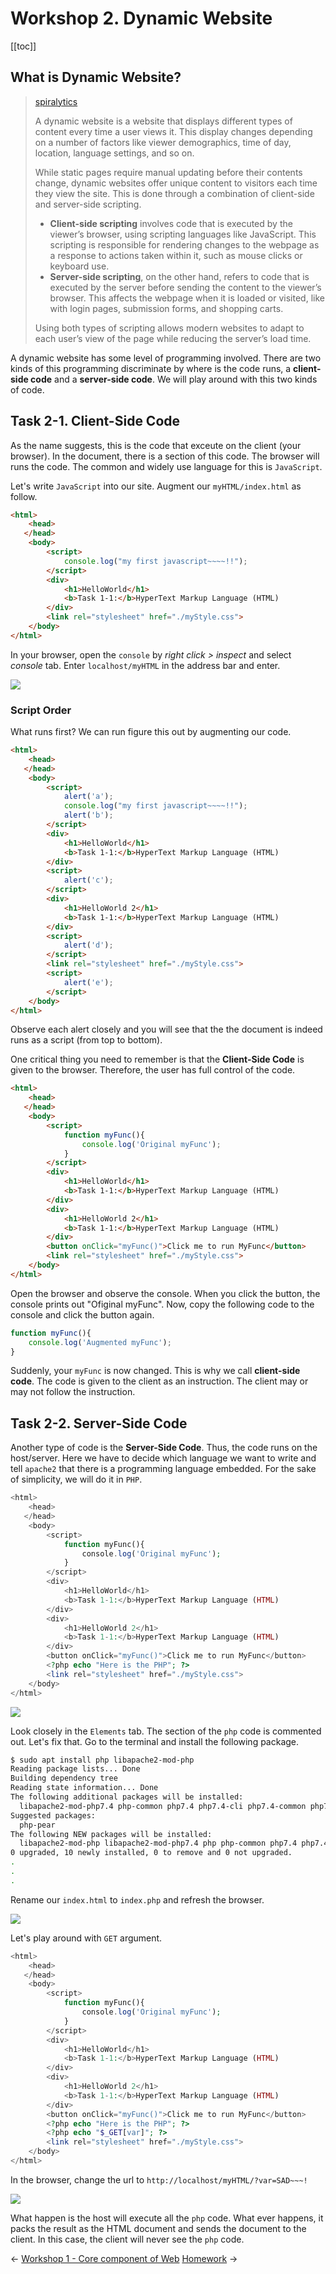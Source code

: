 # Workshop 2. Dynamic Website

[[toc]]

## What is Dynamic Website?

>[spiralytics](https://www.spiralytics.com/blog/what-are-dynamic-websites/)
> 
> A dynamic website is a website that displays different types of content every time a user views it. This display changes depending on a number of factors like viewer demographics, time of day, location, language settings, and so on.
>
> While static pages require manual updating before their contents change, dynamic websites offer unique content to visitors each time they view the site. This is done through a combination of client-side and server-side scripting.
>
> - **Client-side scripting** involves code that is executed by the viewer’s browser, using scripting languages like JavaScript. This scripting is responsible for rendering changes to the webpage as a response to actions taken within it, such as mouse clicks or keyboard use.
> - **Server-side scripting**, on the other hand, refers to code that is executed by the server before sending the content to the viewer’s browser. This affects the webpage when it is loaded or visited, like with login pages, submission forms, and shopping carts.
> 
> Using both types of scripting allows modern websites to adapt to each user’s view of the page while reducing the server’s load time.

A dynamic website has some level of programming involved. There are two kinds of this programming discriminate by where is the code runs, a **client-side code** and a **server-side code**. We will play around with this two kinds of code.

## Task 2-1. Client-Side Code

As the name suggests, this is the code that exceute on the client (your browser). In the document, there is a section of this code. The browser will runs the code. The common and widely use language for this is `JavaScript`.

Let's write `JavaScript` into our site. Augment our `myHTML/index.html` as follow.

```html {5-7}
<html>
    <head>
   </head>
    <body>
        <script>
            console.log("my first javascript~~~~!!");
        </script>
        <div>
            <h1>HelloWorld</h1>
            <b>Task 1-1:</b>HyperText Markup Language (HTML)
        </div>
        <link rel="stylesheet" href="./myStyle.css">
    </body>
</html>
```

In your browser, open the `console` by *right click > inspect* and select *console* tab. Enter `localhost/myHTML` in the address bar and enter.

<img src="./images/lab2-task2-1_1.png">

### Script Order

What runs first? We can run figure this out by augmenting our code.

```html {5-9,14-16,18-20}
<html>
    <head>
   </head>
    <body>
        <script>
            alert('a');
            console.log("my first javascript~~~~!!");
            alert('b');
        </script>
        <div>
            <h1>HelloWorld</h1>
            <b>Task 1-1:</b>HyperText Markup Language (HTML)
        </div>
        <script>
            alert('c');
        </script>
        <div>
            <h1>HelloWorld 2</h1>
            <b>Task 1-1:</b>HyperText Markup Language (HTML)
        </div>
        <script>
            alert('d');
        </script>
        <link rel="stylesheet" href="./myStyle.css">
        <script>
            alert('e');
        </script>
    </body>
</html>
```

Observe each alert closely and you will see that the the document is indeed runs as a script (from top to bottom).

One critical thing you need to remember is that the **Client-Side Code** is given to the browser. Therefore, the user has full control of the code.

```html {4-9,18}
<html>
    <head>
   </head>
    <body>
        <script>
            function myFunc(){
                console.log('Original myFunc');
            }
        </script>
        <div>
            <h1>HelloWorld</h1>
            <b>Task 1-1:</b>HyperText Markup Language (HTML)
        </div>
        <div>
            <h1>HelloWorld 2</h1>
            <b>Task 1-1:</b>HyperText Markup Language (HTML)
        </div>
        <button onClick="myFunc()">Click me to run MyFunc</button>
        <link rel="stylesheet" href="./myStyle.css">
    </body>
</html>
```

Open the browser and observe the console. When you click the button, the console prints out "Ofiginal myFunc". Now, copy the following code to the console and click the button again.

```javascript
function myFunc(){
    console.log('Augmented myFunc');
}
```

Suddenly, your `myFunc` is now changed. This is why we call **client-side code**. The code is given to the client as an instruction. The client may or may not follow the instruction. 

## Task 2-2. Server-Side Code

Another type of code is the **Server-Side Code**. Thus, the code runs on the host/server. Here we have to decide which language we want to write and tell `apache2` that there is a programming language embedded. For the sake of simplicity, we will do it in `PHP`.

```php {19}
<html>
    <head>
   </head>
    <body>
        <script>
            function myFunc(){
                console.log('Original myFunc');
            }
        </script>
        <div>
            <h1>HelloWorld</h1>
            <b>Task 1-1:</b>HyperText Markup Language (HTML)
        </div>
        <div>
            <h1>HelloWorld 2</h1>
            <b>Task 1-1:</b>HyperText Markup Language (HTML)
        </div>
        <button onClick="myFunc()">Click me to run MyFunc</button>
        <?php echo "Here is the PHP"; ?>
        <link rel="stylesheet" href="./myStyle.css">
    </body>
</html>
```

<img src="./images/lab2-task2-2_1.png">

Look closely in the `Elements` tab. The section of the `php` code is commented out. Let's fix that. Go to the terminal and install the following package.

```sh
$ sudo apt install php libapache2-mod-php
Reading package lists... Done
Building dependency tree       
Reading state information... Done
The following additional packages will be installed:
  libapache2-mod-php7.4 php-common php7.4 php7.4-cli php7.4-common php7.4-json php7.4-opcache php7.4-readline
Suggested packages:
  php-pear
The following NEW packages will be installed:
  libapache2-mod-php libapache2-mod-php7.4 php php-common php7.4 php7.4-cli php7.4-common php7.4-json php7.4-opcache php7.4-readline
0 upgraded, 10 newly installed, 0 to remove and 0 not upgraded.
.
.
.
```

Rename our `index.html` to `index.php` and refresh the browser.

<img src="./images/lab2-task2-2_2.png">

Let's play around with `GET` argument.

```php {20}
<html>
    <head>
   </head>
    <body>
        <script>
            function myFunc(){
                console.log('Original myFunc');
            }
        </script>
        <div>
            <h1>HelloWorld</h1>
            <b>Task 1-1:</b>HyperText Markup Language (HTML)
        </div>
        <div>
            <h1>HelloWorld 2</h1>
            <b>Task 1-1:</b>HyperText Markup Language (HTML)
        </div>
        <button onClick="myFunc()">Click me to run MyFunc</button>
        <?php echo "Here is the PHP"; ?>
        <?php echo "$_GET[var]"; ?>
        <link rel="stylesheet" href="./myStyle.css">
    </body>
</html>
```

In the browser, change the url to `http://localhost/myHTML/?var=SAD~~~!`

<img src="./images/lab2-task2-2_3.png">

What happen is the host will execute all the `php` code. What ever happens, it packs the result as the HTML document and sends the document to the client. In this case, the client will never see the `php` code. 

<div class="page-nav"><p class="inner">
    <span class="prev"> 
        ←
        <a href="./core-component-of-web.html" class="">Workshop 1 - Core component of Web</a>
    </span> 
    <span class="next">
        <a href="./homework-2.html" class="">Homework</a>
        →
    </span></p>
</div>